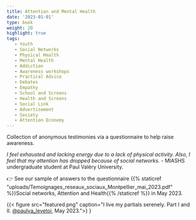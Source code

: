 ```yaml
---
title: Attention and Mental Health
date: '2023-01-01'
type: book
weight: 20
highlight: true
tags:
   - Youth
   - Social Networks
   - Physical Health
   - Mental Health
   - Addiction
   - Awareness workshops
   - Practical Advice
   - Debates
   - Empathy
   - School and Screens
   - Health and Screens
   - Social Link
   - Advertisement
   - Society
   - Attention Economy
---
```


Collection of anonymous testimonies via a questionnaire to help raise awareness.

<!--more-->

<i>I feel exhausted and lacking energy due to a lack of physical activity. Also, I feel that my attention has dropped because of social networks.</i> - MIASHS undergraduate student at Paul Valéry University.

👉 See our sample of answers to the questionnaire {{% staticref "uploads/Temoignages_reseaux_sociaux_Montpellier_mai_2023.pdf" %}}Social networks, Attention and Health{{% /staticref %}} in May 2023.

{{< figure src="featured.png" caption="I live my partials serenely. Part I and II. [@paulva_levetoi](https://www.instagram.com/paulva_levetoi/), May 2023.">} }